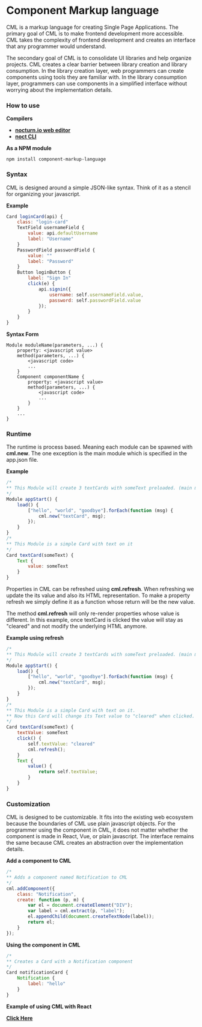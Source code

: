 # Component Markup language

CML is a markup language for creating Single Page Applications.
The primary goal of CML is to make frontend development more accessible.
CML takes the complexity of frontend development and creates an interface that any programmer would understand.

The secondary goal of CML is to consolidate UI libraries and help organize projects.
CML creates a clear barrier between library creation and library consumption.
In the library creation layer, web programmers can create components using tools they are familiar with.
In the library consumption layer, programmers can use components in a simplified interface without worrying about the implementation details.

### How to use

**Compilers**

* __[nocturn.io web editor](https://nocturn.io)__
* __[noct CLI](https://www.npmjs.com/package/noct)__

**As a NPM module**
```
npm install component-markup-language
```

### Syntax

CML is designed around a simple JSON-like syntax.
Think of it as a stencil for organizing your javascript.

**Example**
``` javascript
Card loginCard(api) {
    class: "login-card"
    TextField usernameField {
        value: api.defaultUsername
        label: "Username"
    }
    PasswordField passwordField {
        value: ""
        label: "Password"
    }
    Button loginButton {
        label: "Sign In"
        click(e) {
            api.signin({
                username: self.usernameField.value,
                password: self.passwordField.value
            });
        }
    }
}
```

**Syntax Form**
```
Module moduleName(parameters, ...) {
    property: <javascript value>
    method(parameters, ...) {
        <javascript code>
        ...
    }
    Component componentName {
        property: <javascript value>
        method(parameters, ...) {
            <javascript code>
            ...
        }
    }
    ...
}
```

### Runtime

The runtime is process based. Meaning each module can be spawned with **cml.new**.
The one exception is the main module which is specified in the app.json file.

**Example**
``` javascript
/*
** This Module will create 3 textCards with someText preloaded. (main module)
*/
Module appStart() {
    load() {
        ["hello", "world", "goodbye"].forEach(function (msg) {
            cml.new("textCard", msg);
        });
    }
}
/*
** This Module is a simple Card with text on it
*/
Card textCard(someText) {
    Text {
        value: someText
    }
}
```

Properties in CML can be refreshed using **cml.refresh**.
When refreshing we update the its value and also its HTML representation.
To make a property refresh we simply define it as a function whose return will be the new value.

The method **cml.refresh** will only re-render properties whose value is different.
In this example, once textCard is clicked the value will stay as "cleared" and not modify the underlying HTML anymore.

**Example using refresh**
``` javascript
/*
** This Module will create 3 textCards with someText preloaded. (main module)
*/
Module appStart() {
    load() {
        ["hello", "world", "goodbye"].forEach(function (msg) {
            cml.new("textCard", msg);
        });
    }
}
/*
** This Module is a simple Card with text on it.
** Now this Card will change its Text value to "cleared" when clicked.
*/
Card textCard(someText) {
    textValue: someText
    click() {
        self.textValue: "cleared"
        cml.refresh();
    }
    Text {
        value() {
            return self.textValue;
        }
    }
}
```

### Customization

CML is designed to be customizable.
It fits into the existing web ecosystem because the boundaries of CML use plain javascript objects.
For the programmer using the component in CML, it does not matter whether the component is made in React, Vue, or plain javascript.
The interface remains the same because CML creates an abstraction over the implementation details.

**Add a component to CML**
``` javascript
/*
** Adds a component named Notification to CML
*/
cml.addComponent({
    class: "Notification",
    create: function (p, m) {
        var el = document.createElement("DIV");
        var label = cml.extract(p, "label");
        el.appendChild(document.createTextNode(label));
        return el;
    }
});
```

**Using the component in CML**
``` javascript
/*
** Creates a Card with a Notification component
*/
Card notificationCard {
    Notification {
        label: "hello"
    }
}
```

**Example of using CML with React**

__[Click Here](https://medium.com/@nocturn4390/making-custom-components-for-cml-15f671b00531)__
